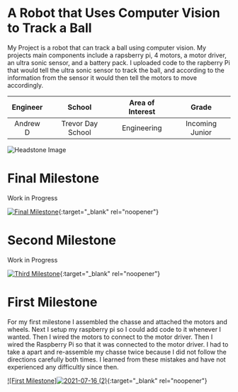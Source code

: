 ﻿# A Robot that Uses Computer Vision to Track a Ball
My Project is a robot that can track a ball using computer vision. My projects main components include a rapsberry pi, 4 motors, a motor driver, an ultra sonic sensor, and a battery pack. I uploaded code to the rapberry Pi that would tell the ultra sonic sensor to track the ball, and according to the information from the sensor it would then tell the motors to move accordingly.

| **Engineer** | **School** | **Area of Interest** | **Grade** |
|:--:|:--:|:--:|:--:|
| Andrew D | Trevor Day School | Engineering | Incoming Junior

![Headstone Image](https://bluestampengineering.com/wp-content/uploads/2016/05/improve.jpg)
  
# Final Milestone
Work in Progress 

[![Final Milestone](https://res.cloudinary.com/marcomontalbano/image/upload/v1612573869/video_to_markdown/images/youtube--F7M7imOVGug-c05b58ac6eb4c4700831b2b3070cd403.jpg )](https://www.youtube.com/watch?v=F7M7imOVGug&feature=emb_logo "Final Milestone"){:target="_blank" rel="noopener"}

# Second Milestone
Work in Progress 

[![Third Milestone](https://res.cloudinary.com/marcomontalbano/image/upload/v1612574014/video_to_markdown/images/youtube--y3VAmNlER5Y-c05b58ac6eb4c4700831b2b3070cd403.jpg)](https://www.youtube.com/watch?v=y3VAmNlER5Y&feature=emb_logo "Second Milestone"){:target="_blank" rel="noopener"}

# First Milestone 
For my first milestone I assembled the chasse and attached the motors and wheels. Next I setup my raspberry pi so I could add code to it whenever I wanted. Then I wired the motors to connect to the motor driver. Then I wired the Raspberry Pi so that it was connected to the motor driver. I had to take a apart and re-assemble my chasse twice because I did not follow the directions carefully both times. I learned from these mistakes and have not experienced any difficultly since then.

[![First Milestone]![2021-07-16 (2)](https://user-images.githubusercontent.com/87190446/125967798-c3f895b8-fb66-4229-9492-97cf6e04cb46.png)](https://www.youtube.com/watch?v=CaCazFBhYKs "First Milestone"){:target="_blank" rel="noopener"}







